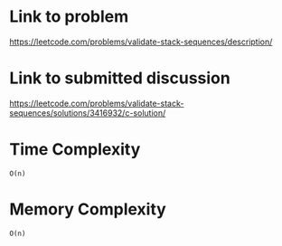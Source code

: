 # Link to problem
https://leetcode.com/problems/validate-stack-sequences/description/

# Link to submitted discussion
https://leetcode.com/problems/validate-stack-sequences/solutions/3416932/c-solution/

# Time Complexity
`O(n)`

# Memory Complexity
`O(n)`
